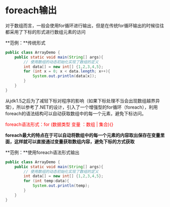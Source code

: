 # foreach输出

对于数组而言，一般会使用for循环进行输出，但是在传统for循环输出的时候往往都采用了下标的形式进行数组元素的访问

**范例：**传统形式

```java
public class ArrayDemo {
    public static void main(String[] args){
        // 使用数组的动态初始化实现了数组的定义
        int data[] = new int[] {1,2,3,4,5};
        for (int x = 0; x < data.length; x++){
            System.out.println(data[x]);
        }
    }
}
```

从jdk1.5之后为了减轻下标对程序的影响（如果下标处理不当会出现数组越界异常），所以参考了.NET的设计，引入了一个增强型的for循环（foreach），利用foreach的语法结构可以自动获取数组中的每一个元素，避免下标访问。

<font color='red'>foreach语法形式：for (数据类型 变量 ：数组 | 集合){}</font>

**foreach最大的特点在于可以自动将数组中的每一个元素的内容取出保存在变量里面，这样就可以直接通过变量获取数组内容，避免下标的方式获取**

**范例：**使用foreach语法形式输出

```java
public class ArrayDemo {
    public static void main(String[] args){
        // 使用数组的动态初始化实现了数组的定义
        int data[] = new int[] {1,2,3,4,5};
        for (int temp:data){
            System.out.println(temp);
        }
    }
}
```


